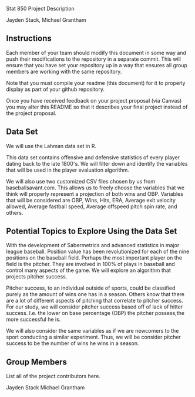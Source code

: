 Stat 850 Project Description


Jayden Stack, Michael Grantham


## Instructions

Each member of your team should modify this document in some way and
push their modifications to the repository in a separate commit. This
will ensure that you have set your repository up in a way that ensures
all group members are working with the same repository.

Note that you must compile your readme (this document) for it to
properly display as part of your github repository.

Once you have received feedback on your project proposal (via Canvas)
you may alter this README so that it describes your final project
instead of the project proposal.

## Data Set

We will use the Lahman data set in R.

This data set contains offensive and defensive statistics of every player dating back to the late 1800's. We will filter down and identify the variables that will be used in the player evaluation algorithm.  

We will also use two customized CSV files chosen by us from baseballsavant.com. This allows us to freely choose the variables that we think will properly represent a projection of both wins and OBP. Variables that will be considered are OBP, Wins, Hits, ERA, Average exit velocity allowed, Average fastball speed, Average offspeed pitch spin rate, and others. 


## Potential Topics to Explore Using the Data Set

With the development of Sabermetrics and advanced statistics in major league baseball. Position value has been revolutionized for each of the nine positions on the baseball field. Perhaps the most important player on the field is the pitcher. They are involved in 100% of plays in baseball and control many aspects of the game. We will explore an algorithm that projects pitcher success. 

Pitcher success, to an individual outside of sports, could be classified purely as the amount of wins one has in a season. Others know that there are a lot of different aspects of pitching that correlate to pitcher success. For our study, we will consider pitcher success based off of lack of hitter success. I.e. the lower on base percentage (OBP) the pitcher possess,the more successful he is. 

We will also consider the same variables as if we are newcomers to the sport conducting a similar experiment. Thus, we will be consider pitcher success to be the number of wins he wins in a season. 

## Group Members


List all of the project contributors here.  

Jayden Stack 
Michael Grantham


